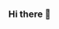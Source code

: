 ### Hi there 👋

<!--
**eda-kurt/eda-kurt** is a ✨ _special_ ✨ repository because its `README.md` (this file) appears on your GitHub profile.

Here are some ideas to get you started:


- 🌱 I’m currently learning Java,Selenium,SDLC,Jira,Git-Github,SQl
- 💬 Ask me about ...
- 📫 How to reach me: ekrhnn@gmail.com / https://www.linkedin.com/in/edakurt-/
- ⚡ Fun fact:  I love coding 💻 , skating , photography 

Languages and Tools:

 git  java  postgresql  selenium

-->
